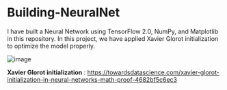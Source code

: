 # Building-NeuralNet
I have built a Neural Network using TensorFlow 2.0, NumPy, and Matplotlib in this repository.
In this project, we have applied Xavier Glorot initialization to optimize the model properly.

![image](https://github.com/Hansaraj09/Building-NeuralNet/assets/93324559/e887c2fa-e363-40ab-8b0b-8a2ea87647fb)

**Xavier Glorot initialization** : https://towardsdatascience.com/xavier-glorot-initialization-in-neural-networks-math-proof-4682bf5c6ec3
